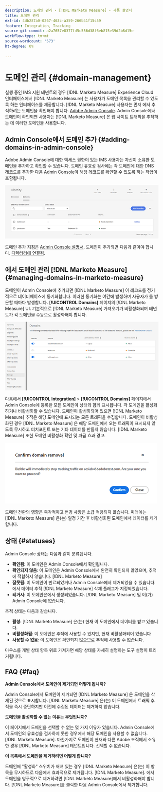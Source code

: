 ```yaml
---
description: 도메인 관리 - [!DNL Marketo Measure] - 제품 설명서
title: 도메인 관리
exl-id: 4db287a0-0267-463c-a359-266b41f15c59
feature: Integration, Tracking
source-git-commit: a2a7657e8377fd5c556d38f6eb815e39d2b8d15e
workflow-type: tm+mt
source-wordcount: '573'
ht-degree: 0%

---
```


# 도메인 관리 {#domain-management}

실행 중인 IMS 지원 테넌트의 경우 [!DNL Marketo Measure] Experience Cloud 인터페이스에서 [!DNL Marketo Measure] 는 사용자가 도메인 목록을 관리할 수 있도록 하는 인터페이스를 제공합니다. [!DNL Marketo Measure] 사용자는 먼저 에서 추적하려는 도메인을 확인해야 합니다. [Adobe Admin Console](https://adminconsole.adobe.com/). Admin Console에서 도메인이 확인되면 사용자는 [!DNL Marketo Measure] 은 웹 사이트 트래픽을 추적하는 데 이러한 도메인을 사용합니다.

## Admin Console에서 도메인 추가 {#adding-domains-in-admin-console}

Adobe Admin Console에 대한 액세스 권한이 있는 IMS 사용자는 자신이 소유한 도메인을 추가하고 확인할 수 있습니다. 도메인 유효성 검사에는 각 도메인에 대한 DNS 레코드를 추가한 다음 Admin Console이 해당 레코드를 확인할 수 있도록 하는 작업이 포함됩니다.

![](assets/domain-management-1.png)

도메인 추가 지침은 [Admin Console 설명서](https://helpx.adobe.com/enterprise/using/set-up-identity.html#setup-domains). 도메인이 추가되면 다음과 같아야 합니다. [디렉터리에 연결됨](https://helpx.adobe.com/enterprise/using/set-up-identity.html#link-domains-to-directories).

## 에서 도메인 관리 [!DNL Marketo Measure] {#managing-domains-in-marketo-measure}

도메인이 Admin Console에 추가되면 [!DNL Marketo Measure] 이 레코드를 정기적으로 데이터베이스에 동기화합니다. 이러한 동기화는 야간에 발생하며 사용자가 를 방문할 때마다 발생합니다. **[!UICONTROL Domains]** 페이지의 [!DNL Marketo Measure] UI. 기본적으로 [!DNL Marketo Measure] 가져오기가 비활성화되며 테넌트가 각 도메인을 수동으로 활성화해야 합니다.

![](assets/domain-management-2.png)

다음에서 **[!UICONTROL Integration]** > **[!UICONTROL Domains]** 페이지에서 Admin Console에 등록한 모든 도메인이 상태와 함께 표시됩니다. 각 도메인을 활성화하거나 비활성화할 수 있습니다. 도메인이 활성화되어 있으면 [!DNL Marketo Measure] 추적은 해당 도메인에 표시되는 모든 트래픽을 수집합니다. 도메인이 비활성화된 경우 [!DNL Marketo Measure] 은 해당 도메인에서 오는 트래픽이 표시되지 않도록 무시하고 터치포인트 또는 기타 데이터를 만들지 않습니다. [!DNL Marketo Measure] 또한 도메인 비활성화 확인 및 파급 효과 경고:

![](assets/domain-management-3.png)

도메인 전환의 영향은 즉각적이고 변경 사항은 소급 적용되지 않습니다. 미래에는 [!DNL Marketo Measure] 은(는) 일정 기간 후 비활성화된 도메인에서 데이터를 제거합니다.

## 상태 {#statuses}

Admin Console 상태는 다음과 같이 분류됩니다.

* **확인됨**: 이 도메인은 Admin Console에서 확인됩니다.
* **확인되지 않음**: 이 도메인은 Admin Console에서 완전히 확인되지 않았으며, 추적에 적합하지 않습니다. [!DNL Marketo Measure]
* **잘못됨**: 이 도메인이 만료되었거나 Admin Console에서 제거되었을 수 있습니다. 에서 데이터 추적 [!DNL Marketo Measure] 삭제 플래그가 지정되었습니다.
* **레거시**: 이 도메인은에서 생성되었습니다. [!DNL Marketo Measure] 및 이(가) Admin Console에 없습니다.

추적 상태는 다음과 같습니다.

* **활성**: [!DNL Marketo Measure] 은(는) 현재 이 도메인에서 데이터를 받고 있습니다.
* **비활성화됨**: 이 도메인은 추적에 사용할 수 있지만, 현재 비활성화되어 있습니다
* **사용할 수 없음**: 이 도메인은 확인되지 않으므로 추적에 사용할 수 없습니다.

마우스를 개별 상태 항목 위로 가져가면 해당 상태를 자세히 설명하는 도구 설명이 트리거됩니다.

## FAQ {#faq}

**Admin Console에서 도메인이 제거되면 어떻게 됩니까?**

Admin Console에서 도메인이 제거되면 [!DNL Marketo Measure] 은 도메인을 삭제된 것으로 표시합니다. [!DNL Marketo Measure] 은(는) 이 도메인에서 트래픽 추적을 즉시 중단하지만 이전에 수집된 데이터는 제거하지 않습니다.

**도메인을 활성화할 수 없는 이유는 무엇입니까?**

이 페이지에서 도메인을 선택할 수 없는 몇 가지 이유가 있습니다. Admin Console에서 도메인의 유효성을 검사하지 못한 경우에서 해당 도메인을 사용할 수 없습니다. [!DNL Marketo Measure]. 마찬가지로 도메인이 현재와 다른 Adobe 조직에서 소유한 경우 [!DNL Marketo Measure] 테넌트입니다. 선택할 수 없습니다.

**이 목록에서 도메인을 제거하려면 어떻게 합니까?**

도메인에 &quot;활성화&quot; 스위치가 꺼져 있는 경우 [!DNL Marketo Measure] 은(는) 이 항목을 무시하므로 다음에서 효과적으로 제거됩니다. [!DNL Marketo Measure]. 에서 도메인을 영구적으로 제거하려면 [!DNL Marketo Measure]에서 비활성화해야 합니다. [!DNL Marketo Measure]를 클릭한 다음 Admin Console에서 제거합니다.
